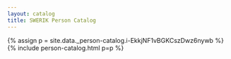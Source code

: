 ```yaml
---
layout: catalog
title: SWERIK Person Catalog
---
```

{% assign p = site.data._person-catalog.i-EkkjNF1vBGKCszDwz6nywb %}
{% include person-catalog.html p=p %}

